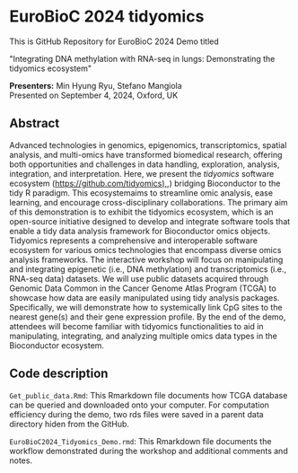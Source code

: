 # EuroBioC 2024 tidyomics

This is GitHub Repository for EuroBioC 2024 Demo titled

"Integrating DNA methylation with RNA-seq in lungs: Demonstrating the tidyomics ecosystem"

**Presenters:** Min Hyung Ryu, Stefano Mangiola\
Presented on September 4, 2024, Oxford, UK

## Abstract

Advanced technologies in genomics, epigenomics, transcriptomics, spatial analysis, and multi-omics have transformed biomedical research, offering both opportunities and challenges in data handling, exploration, analysis, integration, and interpretation. Here, we present the *tidyomics* software ecosystem ([https://github.com/tidyomics),](https://github.com/tidyomics),) bridging Bioconductor to the tidy R paradigm. This ecosystemaims to streamline omic analysis, ease learning, and encourage cross-disciplinary collaborations. The primary aim of this demonstration is to exhibit the tidyomics ecosystem, which is an open-source initiative designed to develop and integrate software tools that enable a tidy data analysis framework for Bioconductor omics objects. Tidyomics represents a comprehensive and interoperable software ecosystem for various omics technologies that encompass diverse omics analysis frameworks. The interactive workshop will focus on manipulating and integrating epigenetic (i.e., DNA methylation) and transcriptomics (i.e., RNA-seq data) datasets. We will use public datasets acquired through Genomic Data Common in the Cancer Genome Atlas Program (TCGA) to showcase how data are easily manipulated using tidy analysis packages. Specifically, we will demonstrate how to systemically link CpG sites to the nearest gene(s) and their gene expression profile. By the end of the demo, attendees will become familiar with tidyomics functionalities to aid in manipulating, integrating, and analyzing multiple omics data types in the Bioconductor ecosystem.

## Code description

`Get_public_data.Rmd`: This Rmarkdown file documents how TCGA database can be queried and downloaded onto your computer. For computation efficiency during the demo, two rds files were saved in a parent data directory hiden from the GitHub.

`EuroBioC2024_Tidyomics_Demo.rmd`: This Rmarkdown file documents the workflow demonstrated during the workshop and additional comments and notes.
